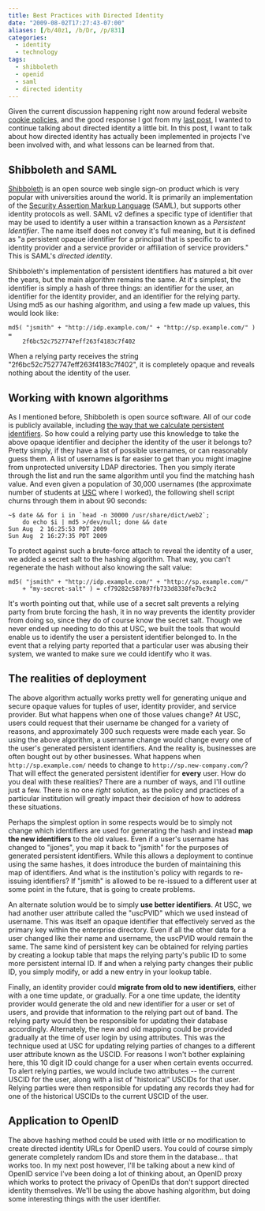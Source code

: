 ```yaml
---
title: Best Practices with Directed Identity
date: "2009-08-02T17:27:43-07:00"
aliases: [/b/40z1, /b/Dr, /p/831]
categories:
  - identity
  - technology
tags:
  - shibboleth
  - openid
  - saml
  - directed identity
---
```


Given the current discussion happening right now around federal website [cookie policies][], and the good response I got
from my [last post][], I wanted to continue talking about directed identity a little bit. In this post, I want to talk
about how directed identity has actually been implemented in projects I've been involved with, and what lessons can be
learned from that.

[cookie policies]: http://blog.ostp.gov/2009/07/24/cookiepolicy/
[last post]: /2009/07/openid-directed-identity-identifier-select

## Shibboleth and SAML

[Shibboleth][] is an open source web single sign-on product which is very popular with universities around the world.
It is primarily an implementation of the [Security Assertion Markup Language][SAML] (SAML), but supports other identity
protocols as well. SAML v2 defines a specific type of identifier that may be used to identify a user within a
transaction known as a _Persistent Identifier_. The name itself does not convey it's full meaning, but it is defined as
"a persistent opaque identifier for a principal that is specific to an identity provider and a service provider or
affiliation of service providers." This is SAML's _directed identity_.

Shibboleth's implementation of persistent identifiers has matured a bit over the years, but the main algorithm remains
the same. At it's simplest, the identifier is simply a hash of three things: an identifier for the user, an identifier
for the identity provider, and an identifier for the relying party. Using md5 as our hashing algorithm, and using a few
made up values, this would look like:

    md5( "jsmith" + "http://idp.example.com/" + "http://sp.example.com/" ) =
        2f6bc52c7527747eff263f4183c7f402

When a relying party receives the string "2f6bc52c7527747eff263f4183c7f402", it is completely opaque and reveals nothing
about the identity of the user.

[Shibboleth]: http://shibboleth.internet2.edu/
[SAML]: http://saml.xml.org/saml-specifications

## Working with known algorithms

As I mentioned before, Shibboleth is open source software. All of our code is publicly available, including [the way
that we calculate persistent identifiers][transientid]. So how could a relying party use this knowledge to take the
above opaque identifier and decipher the identity of the user it belongs to? Pretty simply, if they have a list of
possible usernames, or can reasonably guess them. A list of usernames is far easier to get than you might imagine from
unprotected university LDAP directories. Then you simply iterate through the list and run the same algorithm until you
find the matching hash value. And even given a population of 30,000 usernames (the approximate number of students at
[USC][] where I worked), the following shell script churns through them in about 90 seconds:

    ~$ date && for i in `head -n 30000 /usr/share/dict/web2`;
        do echo $i | md5 >/dev/null; done && date
    Sun Aug  2 16:25:53 PDT 2009
    Sun Aug  2 16:27:35 PDT 2009

To protect against such a brute-force attach to reveal the identity of a user, we added a secret salt to the hashing
algorithm. That way, you can't regenerate the hash without also knowing the salt value:

    md5( "jsmith" + "http://idp.example.com/" + "http://sp.example.com/"
        + "my-secret-salt" ) = cf79282c587897fb733d8338fe7bc9c2

It's worth pointing out that, while use of a secret salt prevents a relying party from brute forcing the hash, it in no
way prevents the identity provider from doing so, since they do of course know the secret salt. Though we never ended
up needing to do this at USC, we built the tools that would enable us to identify the user a persistent identifier
belonged to. In the event that a relying party reported that a particular user was abusing their system, we wanted to
make sure we could identify who it was.

[transientid]: https://git.shibboleth.net/view/?p=java-shib-common.git;a=blob;f=src/main/java/edu/internet2/middleware/shibboleth/common/attribute/resolver/provider/attributeDefinition/TransientIdAttributeDefinition.java;h=45f9888406fed596dd5fb7373944a12193497078;hb=HEAD
[USC]: http://www.usc.edu/

## The realities of deployment

The above algorithm actually works pretty well for generating unique and secure opaque values for tuples of user,
identity provider, and service provider. But what happens when one of those values change? At USC, users could request
that their username be changed for a variety of reasons, and approximately 300 such requests were made each year. So
using the above algorithm, a username change would change every one of the user's generated persistent identifiers. And
the reality is, businesses are often bought out by other businesses. What happens when `http://sp.example.com/` needs
to change to `http://sp.new-company.com/`? That will effect the generated persistent identifier for **every** user.
How do you deal with these realities? There are a number of ways, and I'll outline just a few. There is no one _right_
solution, as the policy and practices of a particular institution will greatly impact their decision of how to address
these situations.

Perhaps the simplest option in some respects would be to simply not change which identifiers are used for generating the
hash and instead **map the new identifiers** to the old values. Even if a user's username has changed to "jjones", you
map it back to "jsmith" for the purposes of generated persistent identifiers. While this allows a deployment to
continue using the same hashes, it does introduce the burden of maintaining this map of identifiers. And what is the
institution's policy with regards to re-issuing identifiers? If "jsmith" is allowed to be re-issued to a different user
at some point in the future, that is going to create problems.

An alternate solution would be to simply **use better identifiers**. At USC, we had another user attribute called the
"uscPVID" which we used instead of username. This was itself an opaque identifier that effectively served as the
primary key within the enterprise directory. Even if all the other data for a user changed like their name and
username, the uscPVID would remain the same. The same kind of persistent key can be obtained for relying parties by
creating a lookup table that maps the relying party's public ID to some more persistent internal ID. If and when a
relying party changes their public ID, you simply modify, or add a new entry in your lookup table.

Finally, an identity provider could **migrate from old to new identifiers**, either with a one time update, or
gradually. For a one time update, the identity provider would generate the old and new identifier for a user or set of
users, and provide that information to the relying part out of band. The relying party would then be responsible for
updating their database accordingly. Alternately, the new and old mapping could be provided gradually at the time of
user login by using attributes. This was the technique used at USC for updating relying parties of changes to a
different user attribute known as the USCID. For reasons I won't bother explaining here, this 10 digit ID could change
for a user when certain events occurred. To alert relying parties, we would include two attributes -- the current USCID
for the user, along with a list of "historical" USCIDs for that user. Relying parties were then responsible for
updating any records they had for one of the historical USCIDs to the current USCID of the user.

## Application to OpenID

The above hashing method could be used with little or no modification to create directed identity URLs for OpenID users.
You could of course simply generate completely random IDs and store them in the database... that works too. In my next
post however, I'll be talking about a new kind of OpenID service I've been doing a lot of thinking about, an OpenID
proxy which works to protect the privacy of OpenIDs that don't support directed identity themselves. We'll be using the
above hashing algorithm, but doing some interesting things with the user identifier.
